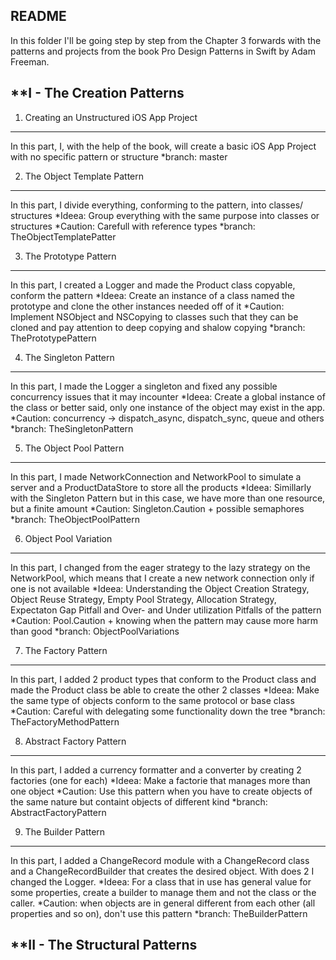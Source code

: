 README
------

In this folder I'll be going step by step from the Chapter 3 forwards with the patterns and projects from the book Pro Design Patterns in Swift by Adam Freeman.


**I - The Creation Patterns
-------------------------

1. Creating an Unstructured iOS App Project
-------------------------------------------
In this part, I, with the help of the book, will create a basic iOS App Project with no specific pattern or structure
*branch: master

2. The Object Template Pattern
------------------------------
In this part, I divide everything, conforming to the pattern, into classes/ structures
*Ideea: Group everything with the same purpose into classes or structures
*Caution: Carefull with reference types
*branch: TheObjectTemplatePatter

3. The Prototype Pattern
------------------------
In this part, I created a Logger and made the Product class copyable, conform the pattern
*Ideea: Create an instance of a class named the prototype and clone the other instances needed off of it
*Caution: Implement NSObject and NSCopying to classes such that they can be cloned and pay attention to deep copying and shalow copying 
*branch: ThePrototypePattern

4. The Singleton Pattern
------------------------
In this part, I made the Logger a singleton and fixed any possible concurrency issues that it may incounter
*Ideea: Create a global instance of the class or better said, only one instance of the object may exist in the app.
*Caution: concurrency -> dispatch_async, dispatch_sync, queue and others
*branch: TheSingletonPattern

5. The Object Pool Pattern
--------------------------
In this part, I made NetworkConnection and NetworkPool to simulate a server and a ProductDataStore to store all the products
*Ideea: Simillarly with the Singleton Pattern but in this case, we have more than one resource, but a finite amount
*Caution: Singleton.Caution + possible semaphores
*branch: TheObjectPoolPattern

6. Object Pool Variation
------------------------
In this part, I changed from the eager strategy to the lazy strategy on the NetworkPool, which means that I create a new network connection only if one is not available 
*Ideea: Understanding the Object Creation Strategy, Object Reuse Strategy, Empty Pool Strategy, Allocation Strategy, Expectaton Gap Pitfall and Over- and Under utilization Pitfalls of the pattern
*Caution: Pool.Caution + knowing when the pattern may cause more harm than good
*branch: ObjectPoolVariations

7. The Factory Pattern
----------------------
In this part, I added 2 product types that conform to the Product class and made the Product class be able to create the other 2 classes
*Ideea: Make the same type of objects conform to the same protocol or base class
*Caution: Careful with delegating some functionality down the tree
*branch: TheFactoryMethodPattern

8. Abstract Factory Pattern
---------------------------
In this part, I added a currency formatter and a converter by creating 2 factories (one for each)
*Ideea: Make a factorie that manages more than one object
*Caution: Use this pattern when you have to create objects of the same nature but containt objects of different kind
*branch: AbstractFactoryPattern

9. The Builder Pattern
----------------------
In this part, I added a ChangeRecord module with a ChangeRecord class and a ChangeRecordBuilder that creates the desired object. With does 2 I changed the Logger.
*Ideea: For a class that in use has general value for some properties, create a builder to manage them and not the class or the caller.
*Caution: when objects are in general different from each other (all properties and so on), don't use this pattern
*branch: TheBuilderPattern

**II - The Structural Patterns
------------------------------

